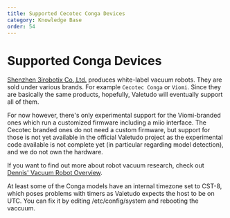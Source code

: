 ```yaml
---
title: Supported Cecotec Conga Devices
category: Knowledge Base
order: 54
---
```

# Supported Conga Devices
[Shenzhen 3irobotix Co.,Ltd.](http://www.3irobotics.com/en/) produces white-label vacuum robots.
They are sold under various brands. For example `Cecotec Conga` or `Viomi`.
Since they are basically the same products, hopefully, Valetudo will eventually support all of them.

For now however, there's only experimental support for the Viomi-branded ones which run a customized firmware
including a miio interface. The Cecotec branded ones do not need a custom firmware, but support for those is not yet available in the official Valetudo project as the experimental code available is not complete yet (in particular regarding model detection), and we do not own the hardware.

If you want to find out more about robot vacuum research,
check out [Dennis' Vacuum Robot Overview](https://dontvacuum.me/robotinfo/).

At least some of the Conga models have an internal timezone set to CST-8, which poses problems with timers as Valetudo expects the host to be on UTC.
You can fix it by editing /etc/config/system and rebooting the vaccuum.
